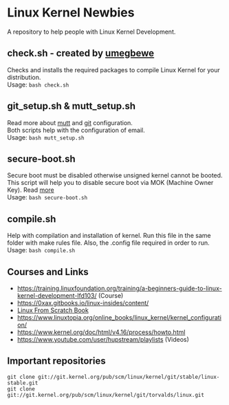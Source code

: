 # Linux Kernel Newbies
A repository to help people with Linux Kernel Development. 


## check.sh - created by [umegbewe](https://github.com/umegbewe)
Checks and installs the required packages to compile Linux Kernel for your distribution.<br>
Usage: ``bash check.sh``


## git_setup.sh & mutt_setup.sh
Read more about [mutt](http://www.mutt.org/doc/manual/#configuration) and [git](https://git-scm.com/docs/git-send-email) configuration. </br>
Both scripts help with the configuration of email. </br>
Usage: ``bash mutt_setup.sh``


## secure-boot.sh
Secure boot must be disabled otherwise unsigned kernel cannot be booted. This script will help you to disable secure boot via MOK (Machine Owner Key). Read [more](https://www.rodsbooks.com/efi-bootloaders/secureboot.html#mokutil) </br>
Usage: ``bash secure-boot.sh``


## compile.sh
Help with compilation and installation of kernel. Run this file in the same folder with make rules file. Also, the .config file required in order to run. </br>
Usage: ``bash compile.sh``


## Courses and Links
- https://training.linuxfoundation.org/training/a-beginners-guide-to-linux-kernel-development-lfd103/ (Course)
- https://0xax.gitbooks.io/linux-insides/content/
- [Linux From Scratch Book](https://www.linuxfromscratch.org/lfs/download.html)
- https://www.linuxtopia.org/online_books/linux_kernel/kernel_configuration/
- https://www.kernel.org/doc/html/v4.16/process/howto.html
- https://www.youtube.com/user/hupstream/playlists (Videos)


## Important repositories
``git clone git://git.kernel.org/pub/scm/linux/kernel/git/stable/linux-stable.git`` </br>
``git clone git://git.kernel.org/pub/scm/linux/kernel/git/torvalds/linux.git``
